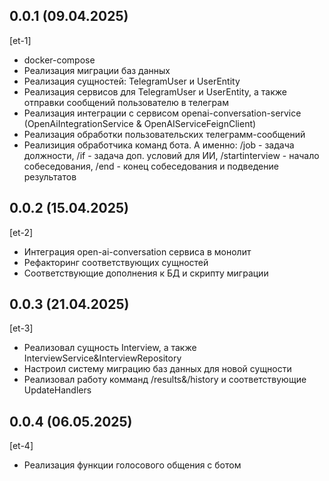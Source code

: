 
## 0.0.1 (09.04.2025)
[et-1]
* docker-compose
* Реализация миграции баз данных
* Реализация сущностей: TelegramUser и UserEntity
* Реализация сервисов для TelegramUser и UserEntity, а также отправки сообщений пользователю в телеграм
* Реализация интеграции с сервисом openai-conversation-service (OpenAiIntegrationService & OpenAIServiceFeignClient)
* Реализация обработки пользовательских телеграмм-сообщений
* Реализиция обработчика команд бота. А именно: /job - задача должности, /if - задача доп. условий для ИИ, /startinterview - начало собеседования, /end - конец собеседования и подведение результатов

## 0.0.2 (15.04.2025)
[et-2]
* Интеграция open-ai-conversation сервиса в монолит
* Рефакторинг соответствующих сущностей
* Соответствующие дополнения к БД и скрипту миграции

## 0.0.3 (21.04.2025)
[et-3]
* Реализовал cущность Interview, а также InterviewService&InterviewRepository
* Настроил систему миграцию баз данных для новой сущности
* Реализовал работу комманд /results&/history и соответствующие UpdateHandlers

## 0.0.4 (06.05.2025)
[et-4]
* Реализация функции голосового общения с ботом













